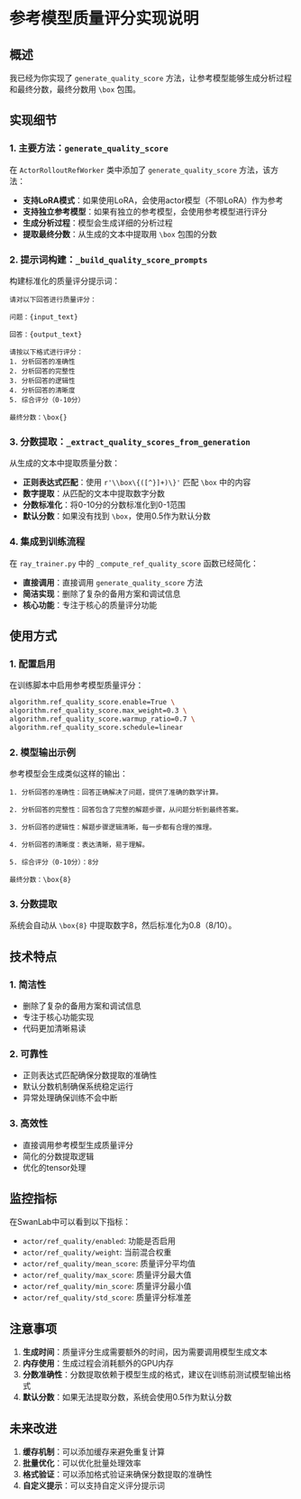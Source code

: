 # 参考模型质量评分实现说明

## 概述

我已经为你实现了 `generate_quality_score` 方法，让参考模型能够生成分析过程和最终分数，最终分数用 `\box` 包围。

## 实现细节

### 1. 主要方法：`generate_quality_score`

在 `ActorRolloutRefWorker` 类中添加了 `generate_quality_score` 方法，该方法：

- **支持LoRA模式**：如果使用LoRA，会使用actor模型（不带LoRA）作为参考
- **支持独立参考模型**：如果有独立的参考模型，会使用参考模型进行评分
- **生成分析过程**：模型会生成详细的分析过程
- **提取最终分数**：从生成的文本中提取用 `\box` 包围的分数

### 2. 提示词构建：`_build_quality_score_prompts`

构建标准化的质量评分提示词：

```
请对以下回答进行质量评分：

问题：{input_text}

回答：{output_text}

请按以下格式进行评分：
1. 分析回答的准确性
2. 分析回答的完整性
3. 分析回答的逻辑性
4. 分析回答的清晰度
5. 综合评分（0-10分）

最终分数：\box{}
```

### 3. 分数提取：`_extract_quality_scores_from_generation`

从生成的文本中提取质量分数：

- **正则表达式匹配**：使用 `r'\\box\{([^}]+)\}'` 匹配 `\box` 中的内容
- **数字提取**：从匹配的文本中提取数字分数
- **分数标准化**：将0-10分的分数标准化到0-1范围
- **默认分数**：如果没有找到 `\box`，使用0.5作为默认分数

### 4. 集成到训练流程

在 `ray_trainer.py` 中的 `_compute_ref_quality_score` 函数已经简化：

- **直接调用**：直接调用 `generate_quality_score` 方法
- **简洁实现**：删除了复杂的备用方案和调试信息
- **核心功能**：专注于核心的质量评分功能

## 使用方式

### 1. 配置启用

在训练脚本中启用参考模型质量评分：

```bash
algorithm.ref_quality_score.enable=True \
algorithm.ref_quality_score.max_weight=0.3 \
algorithm.ref_quality_score.warmup_ratio=0.7 \
algorithm.ref_quality_score.schedule=linear
```

### 2. 模型输出示例

参考模型会生成类似这样的输出：

```
1. 分析回答的准确性：回答正确解决了问题，提供了准确的数学计算。

2. 分析回答的完整性：回答包含了完整的解题步骤，从问题分析到最终答案。

3. 分析回答的逻辑性：解题步骤逻辑清晰，每一步都有合理的推理。

4. 分析回答的清晰度：表达清晰，易于理解。

5. 综合评分（0-10分）：8分

最终分数：\box{8}
```

### 3. 分数提取

系统会自动从 `\box{8}` 中提取数字8，然后标准化为0.8（8/10）。

## 技术特点

### 1. 简洁性
- 删除了复杂的备用方案和调试信息
- 专注于核心功能实现
- 代码更加清晰易读

### 2. 可靠性
- 正则表达式匹配确保分数提取的准确性
- 默认分数机制确保系统稳定运行
- 异常处理确保训练不会中断

### 3. 高效性
- 直接调用参考模型生成质量评分
- 简化的分数提取逻辑
- 优化的tensor处理

## 监控指标

在SwanLab中可以看到以下指标：

- `actor/ref_quality/enabled`: 功能是否启用
- `actor/ref_quality/weight`: 当前混合权重
- `actor/ref_quality/mean_score`: 质量评分平均值
- `actor/ref_quality/max_score`: 质量评分最大值
- `actor/ref_quality/min_score`: 质量评分最小值
- `actor/ref_quality/std_score`: 质量评分标准差

## 注意事项

1. **生成时间**：质量评分生成需要额外的时间，因为需要调用模型生成文本
2. **内存使用**：生成过程会消耗额外的GPU内存
3. **分数准确性**：分数提取依赖于模型生成的格式，建议在训练前测试模型输出格式
4. **默认分数**：如果无法提取分数，系统会使用0.5作为默认分数

## 未来改进

1. **缓存机制**：可以添加缓存来避免重复计算
2. **批量优化**：可以优化批量处理效率
3. **格式验证**：可以添加格式验证来确保分数提取的准确性
4. **自定义提示**：可以支持自定义评分提示词
